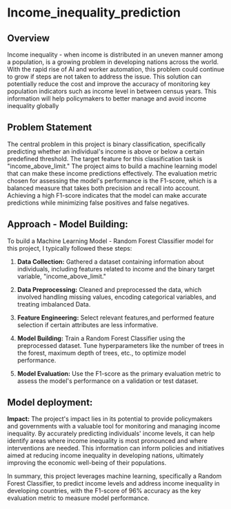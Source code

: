 # Income_inequality_prediction

## Overview 
Income inequality - when income is distributed in an uneven manner among a population, is a growing problem in developing nations across the world. 
With the rapid rise of AI and worker automation, this problem could continue to grow if steps are not taken to address the issue. 
This solution can potentially reduce the cost and improve the accuracy of monitoring key population indicators such as income level in between census years. 
This information will help policymakers to better manage and avoid income inequality globally

## Problem Statement
The central problem in this project is binary classification, specifically predicting whether an individual's income is above or below a certain predefined threshold. 
The target feature for this classification task is "income_above_limit." 
The project aims to build a machine learning model that can make these income predictions effectively. 
The evaluation metric chosen for assessing the model's performance is the F1-score, which is a balanced measure that takes both precision and recall into account. 
Achieving a high F1-score indicates that the model can make accurate predictions while minimizing false positives and false negatives.

## Approach - Model Building:
To build a Machine Learning Model - Random Forest Classifier model for this project, I typically followed these steps:

1. **Data Collection:** Gathered a dataset containing information about individuals, including features related to income and the binary target variable, "income_above_limit."

2. **Data Preprocessing:** Cleaned and preprocessed the data, which involved handling missing values, encoding categorical variables, and treating imbalanced Data.

3. **Feature Engineering:** Select relevant features,and performed feature selection if certain attributes are less informative.

4. **Model Building:** Train a Random Forest Classifier using the preprocessed dataset. Tune hyperparameters like the number of trees in the forest, maximum depth of trees, etc., to optimize model performance.

5. **Model Evaluation:** Use the F1-score as the primary evaluation metric to assess the model's performance on a validation or test dataset. 

## Model deployment:

**Impact:**
The project's impact lies in its potential to provide policymakers and governments with a valuable tool for monitoring and managing income inequality. By accurately predicting individuals' income levels, it can help identify areas where income inequality is most pronounced and where interventions are needed. This information can inform policies and initiatives aimed at reducing income inequality in developing nations, ultimately improving the economic well-being of their populations.

In summary, this project leverages machine learning, specifically a Random Forest Classifier, to predict income levels and address income inequality in developing countries, with the F1-score of 96% accuracy as the key evaluation metric to measure model performance.
